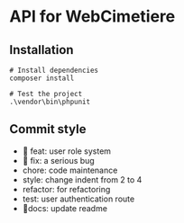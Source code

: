 # API for WebCimetiere

## Installation

```shell
# Install dependencies
composer install

# Test the project
.\vendor\bin\phpunit
```

## Commit style

- :star2: feat: user role system
- :hammer: fix: a serious bug
- chore: code maintenance
- style: change indent from 2 to 4
- refactor: for refactoring
- test: user authentication route
- :memo:docs: update readme